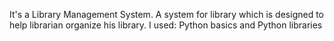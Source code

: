 It's a Library Management System.
A system for library which is designed to help librarian organize his library.
I used:  Python basics and Python libraries
